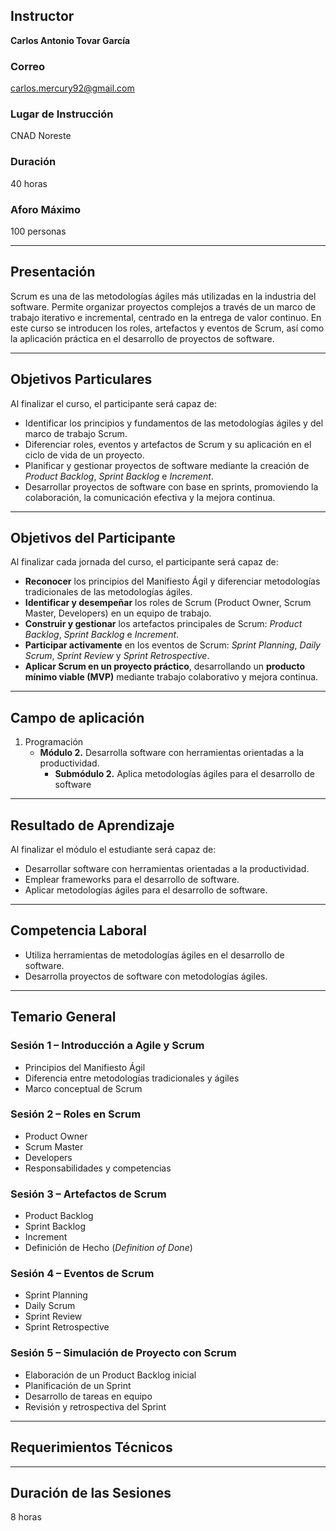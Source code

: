 ## Instructor  
**Carlos Antonio Tovar García**  

### Correo  
[carlos.mercury92@gmail.com](mailto:carlos.mercury92@gmail.com)  

### Lugar de Instrucción  
CNAD Noreste  

### Duración  
40 horas  

### Aforo Máximo  
100 personas  

---

## Presentación  

Scrum es una de las metodologías ágiles más utilizadas en la industria del software. Permite organizar proyectos complejos a través de un marco de trabajo iterativo e incremental, centrado en la entrega de valor continuo. En este curso se introducen los roles, artefactos y eventos de Scrum, así como la aplicación práctica en el desarrollo de proyectos de software.  

---

## Objetivos Particulares  

Al finalizar el curso, el participante será capaz de:  

- Identificar los principios y fundamentos de las metodologías ágiles y del marco de trabajo Scrum.  
- Diferenciar roles, eventos y artefactos de Scrum y su aplicación en el ciclo de vida de un proyecto.  
- Planificar y gestionar proyectos de software mediante la creación de *Product Backlog*, *Sprint Backlog* e *Increment*.  
- Desarrollar proyectos de software con base en sprints, promoviendo la colaboración, la comunicación efectiva y la mejora continua.  

---

## Objetivos del Participante  

Al finalizar cada jornada del curso, el participante será capaz de:  

- **Reconocer** los principios del Manifiesto Ágil y diferenciar metodologías tradicionales de las metodologías ágiles.  
- **Identificar y desempeñar** los roles de Scrum (Product Owner, Scrum Master, Developers) en un equipo de trabajo.  
- **Construir y gestionar** los artefactos principales de Scrum: *Product Backlog*, *Sprint Backlog* e *Increment*.  
- **Participar activamente** en los eventos de Scrum: *Sprint Planning*, *Daily Scrum*, *Sprint Review* y *Sprint Retrospective*.  
- **Aplicar Scrum en un proyecto práctico**, desarrollando un **producto mínimo viable (MVP)** mediante trabajo colaborativo y mejora continua.  

---

## Campo de aplicación  

1. Programación  
   - **Módulo 2.** Desarrolla software con herramientas orientadas a la productividad.  
     - **Submódulo 2.** Aplica metodologías ágiles para el desarrollo de software  

---

## Resultado de Aprendizaje  

Al finalizar el módulo el estudiante será capaz de:  

- Desarrollar software con herramientas orientadas a la productividad.  
- Emplear frameworks para el desarrollo de software.  
- Aplicar metodologías ágiles para el desarrollo de software.  

---

## Competencia Laboral  

- Utiliza herramientas de metodologías ágiles en el desarrollo de software.  
- Desarrolla proyectos de software con metodologías ágiles.  

---

## Temario General  

### Sesión 1 – Introducción a Agile y Scrum  
- Principios del Manifiesto Ágil  
- Diferencia entre metodologías tradicionales y ágiles  
- Marco conceptual de Scrum  

### Sesión 2 – Roles en Scrum  
- Product Owner  
- Scrum Master  
- Developers  
- Responsabilidades y competencias  

### Sesión 3 – Artefactos de Scrum  
- Product Backlog  
- Sprint Backlog  
- Increment  
- Definición de Hecho (*Definition of Done*)  

### Sesión 4 – Eventos de Scrum  
- Sprint Planning  
- Daily Scrum  
- Sprint Review  
- Sprint Retrospective  

### Sesión 5 – Simulación de Proyecto con Scrum  
- Elaboración de un Product Backlog inicial  
- Planificación de un Sprint  
- Desarrollo de tareas en equipo  
- Revisión y retrospectiva del Sprint  

---

## Requerimientos Técnicos  

---

## Duración de las Sesiones  
8 horas  
